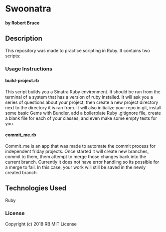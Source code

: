 # Swoonatra

#### by Robert Bruce

## Description
This repository was made to practice scripting in Ruby. It contains two scripts:

### Usage Instructions

#### build-project.rb
This script builds you a Sinatra Ruby environment. It should be run from the terminal of a system that has a version of ruby installed. It will ask you a series of questions about your project, then create a new project directory next to the directory it is ran from. It will also initialize your repo in git, install some basic Gems with Bundler, add a boilerplate Ruby .gitignore file, create a blank file for each of your classes, and even make some empty tests for you.

#### commit_me.rb
Commit_me is an app that was made to automate the commit process for independent friday projects. Once started it will create new branches, commit to them, them attempt to merge those changes back into the current branch. Currently it does not have error handling so its possible for a merge to fail. In this case, your work will still be saved in the newly created branch.  



## Technologies Used
Ruby

### License

Copyright (c) 2018 RB MIT License

